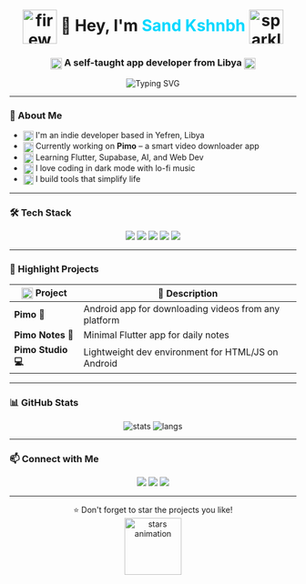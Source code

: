 <h1 align="center">
  <img src="https://media.giphy.com/media/3o6Zt8zb1QGOAlP5rK/giphy.gif" alt="fireworks" width="60" style="vertical-align:middle;" />
  👾 Hey, I'm <span style="color:#00d8ff;">Sand Kshnbh</span>
  <img src="https://media.giphy.com/media/3oEjI6SIIHBdRxXI40/giphy.gif" alt="sparkles" width="60" style="vertical-align:middle;" />
</h1>

<h3 align="center">
  <img src="https://media.giphy.com/media/xUOwG4w5HuSvPz6xva/giphy.gif" alt="typing dots" width="20" style="vertical-align:middle;"/>  
  A self-taught app developer from Libya 
  <img src="https://media.giphy.com/media/xUOwG4w5HuSvPz6xva/giphy.gif" alt="typing dots" width="20" style="vertical-align:middle;"/>
</h3>

<p align="center">
  <img src="https://readme-typing-svg.vercel.app?font=Fira+Code&duration=4000&pause=1000&color=00d8ff&center=true&vCenter=true&width=450&lines=Flutter+Developer+🚀;AI+Explorer+🤖;Linux+User+💻;Creative+Dreamer+🔥" alt="Typing SVG" />
</p>

---

### 🧠 About Me

- <img src="https://media.giphy.com/media/4Zo41lhzKt6iZ8xff9/giphy.gif" alt="Libya flag" width="18" style="vertical-align:middle;" /> I'm an indie developer based in Yefren, Libya
- <img src="https://media.giphy.com/media/3o7TKtnuHOHHUjR38Y/giphy.gif" alt="coding" width="18" style="vertical-align:middle;" /> Currently working on **Pimo** – a smart video downloader app
- <img src="https://media.giphy.com/media/12NUbkX6p4xOO4/giphy.gif" alt="learning" width="18" style="vertical-align:middle;" /> Learning Flutter, Supabase, AI, and Web Dev
- <img src="https://media.giphy.com/media/l0MYt5jPR6QX5pnqM/giphy.gif" alt="music" width="18" style="vertical-align:middle;" /> I love coding in dark mode with lo-fi music
- <img src="https://media.giphy.com/media/xT9IgG50Fb7Mi0prBC/giphy.gif" alt="idea" width="18" style="vertical-align:middle;" /> I build tools that simplify life

---

### 🛠️ Tech Stack

<p align="center">
  <img src="https://img.shields.io/badge/Dart-0175C2?style=for-the-badge&logo=dart&logoColor=white" />
  <img src="https://img.shields.io/badge/Flutter-02569B?style=for-the-badge&logo=flutter&logoColor=white" />
  <img src="https://img.shields.io/badge/Linux-000000?style=for-the-badge&logo=linux&logoColor=white" />
  <img src="https://img.shields.io/badge/Firebase-FFCA28?style=for-the-badge&logo=firebase&logoColor=black" />
  <img src="https://img.shields.io/badge/Git-F05032?style=for-the-badge&logo=git&logoColor=white" />
</p>

---

### 🚀 Highlight Projects

| <img src="https://media.giphy.com/media/l0MYt5jPR6QX5pnqM/giphy.gif" alt="glowing star" width="20" style="vertical-align:middle;" /> Project       | 💬 Description                                      |
|------------------|-----------------------------------------------------|
| **Pimo 👾**       | Android app for downloading videos from any platform |
| **Pimo Notes 📝** | Minimal Flutter app for daily notes                 |
| **Pimo Studio 💻** | Lightweight dev environment for HTML/JS on Android |

---

### 📊 GitHub Stats

<p align="center">
  <img src="https://github-readme-stats.vercel.app/api?username=sandkshnbh&show_icons=true&theme=tokyonight" alt="stats" />
  <img src="https://github-readme-stats.vercel.app/api/top-langs/?username=sandkshnbh&layout=compact&theme=tokyonight" alt="langs" />
</p>

---

### 📫 Connect with Me

<p align="center">
  <a href="mailto:sandkshnbh@example.com"><img src="https://img.shields.io/badge/Email-D14836?style=for-the-badge&logo=gmail&logoColor=white" /></a>
  <a href="https://t.me/sandkshnbh"><img src="https://img.shields.io/badge/Telegram-26A5E4?style=for-the-badge&logo=telegram&logoColor=white" /></a>
  <a href="https://github.com/sandkshnbh"><img src="https://img.shields.io/badge/GitHub-000000?style=for-the-badge&logo=github&logoColor=white" /></a>
</p>

---

<p align="center">
  ⭐️ Don't forget to star the projects you like!
  <br/>
  <img src="https://media.giphy.com/media/l0MYt5jPR6QX5pnqM/giphy.gif" alt="stars animation" width="100" />
</p>